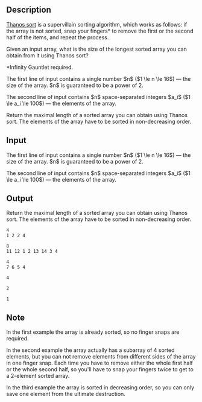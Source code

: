 ## Description

<div><p><a href="https://codegolf.stackexchange.com/questions/182221/implement-the-thanos-sorting-algorithm">Thanos sort</a> is a supervillain sorting algorithm, which works as follows: if the array is not sorted, snap your fingers* to remove the first or the second half of the items, and repeat the process.</p><p>Given an input array, what is the size of the longest sorted array you can obtain from it using Thanos sort?</p><p>*Infinity Gauntlet required.</p></div><div class="input-specification"><p>The first line of input contains a single number $n$ ($1 \le n \le 16$) — the size of the array. $n$ is guaranteed to be a power of 2.</p><p>The second line of input contains $n$ space-separated integers $a_i$ ($1 \le a_i \le 100$) — the elements of the array.</p></div><div class="output-specification"><p>Return the maximal length of a sorted array you can obtain using Thanos sort. The elements of the array have to be sorted in non-decreasing order.</p></div>

## Input

<p>The first line of input contains a single number $n$ ($1 \le n \le 16$) — the size of the array. $n$ is guaranteed to be a power of 2.</p><p>The second line of input contains $n$ space-separated integers $a_i$ ($1 \le a_i \le 100$) — the elements of the array.</p>

## Output

<p>Return the maximal length of a sorted array you can obtain using Thanos sort. The elements of the array have to be sorted in non-decreasing order.</p>





```input1
4
1 2 2 4
```




```input2
8
11 12 1 2 13 14 3 4
```




```input3
4
7 6 5 4
```




```output1
4
```




```output2
2
```




```output3
1
```



## Note

<p>In the first example the array is already sorted, so no finger snaps are required.</p><p>In the second example the array actually has a subarray of 4 sorted elements, but you can not remove elements from different sides of the array in one finger snap. Each time you have to remove either the whole first half or the whole second half, so you'll have to snap your fingers twice to get to a 2-element sorted array.</p><p>In the third example the array is sorted in decreasing order, so you can only save one element from the ultimate destruction.</p>
